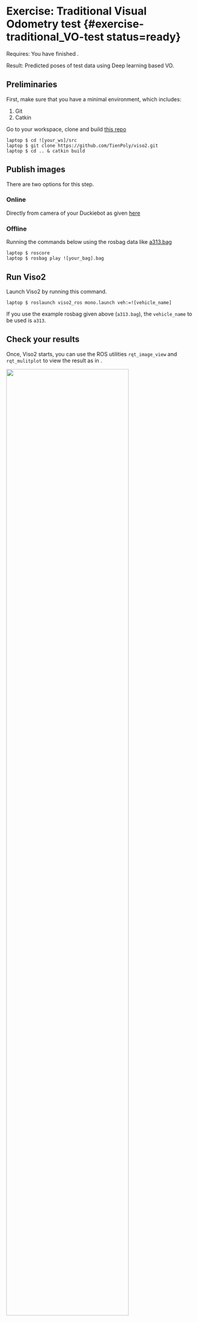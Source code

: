# Exercise: Traditional Visual Odometry test {#exercise-traditional_VO-test status=ready}

<div class='requirements' markdown='1'>

Requires: You have finished [](#exercise-data-collect).

Result: Predicted poses of test data using Deep learning based VO.

</div>

## Preliminaries
First, make sure that you have a minimal environment, which includes:

1. Git
2. Catkin

Go to your workspace, clone and build [this repo](https://github.com/TienPoly/viso2.git)



    laptop $ cd ![your_ws]/src
    laptop $ git clone https://github.com/TienPoly/viso2.git
    laptop $ cd .. & catkin build



## Publish images
There are two options for this step.

### Online
Directly from camera of your Duckiebot as given [here](http://docs.duckietown.org/DT18/opmanual_duckiebot/out/read_camera_data.html)


### Offline
Running the commands below using the rosbag data like [a313.bag](https://drive.google.com/drive/folders/1Ym_YcDyScShnJ5A7JaPKI3zZ4jfEU161?usp=sharing)


    laptop $ roscore
    laptop $ rosbag play ![your_bag].bag



## Run Viso2

Launch Viso2 by running this command.


    laptop $ roslaunch viso2_ros mono.launch veh:=![vehicle_name]


If you use the example rosbag given above (`a313.bag`), the `vehicle_name` to be used is `a313`.


## Check your results
Once, Viso2 starts, you can use the ROS utilities `rqt_image_view` and `rqt_mulitplot` to view the result as in [](#fig:viso2_screen).


<div figure-id="fig:viso2_screen">
<img src="images/viso2_screen_new.png" style="width: 80%"/>
<figcaption>Viso2 example </figcaption>
</div>


You can checkout the Viso2 output of the given rosbag data (`a313.bag`) in this [video](https://youtu.be/TkJoXlgBYis).

